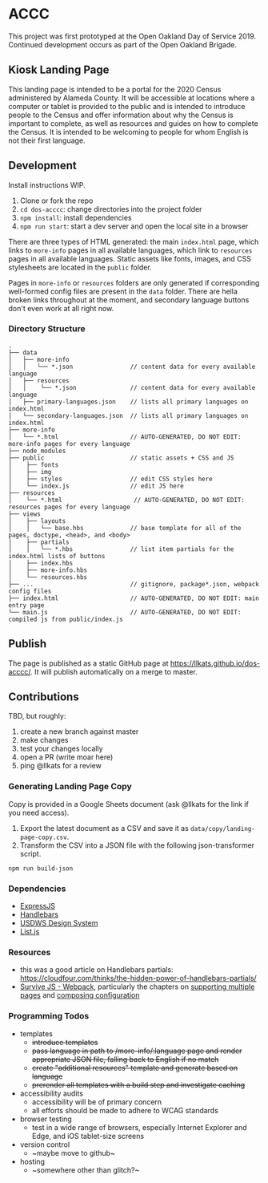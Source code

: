 ACCC
=================

This project was first prototyped at the Open Oakland Day of Service 2019. Continued development occurs as part of the Open Oakland Brigade.

Kiosk Landing Page
------------

This landing page is intended to be a portal for the 2020 Census administered by Alameda County. It will be accessible at locations where a computer or tablet is provided to the public and is intended to introduce people to the Census and offer information about why the Census is important to complete, as well as resources and guides on how to complete the Census. It is intended to be welcoming to people for whom English is not their first language.

## Development

Install instructions WIP.

1. Clone or fork the repo
1. `cd dos-acccc`: change directories into the project folder
1. `npm install`: install dependencies
1. `npm run start`: start a dev server and open the local site in a browser

There are three types of HTML generated: the main `index.html` page, which links to `more-info` pages in all available languages, which link to `resources` pages in all available languages. Static assets like fonts, images, and CSS stylesheets are located in the `public` folder.

Pages in `more-info` or `resources` folders are only generated if corresponding well-formed config files are present in the `data` folder. There are hella broken links throughout at the moment, and secondary language buttons don't even work at all right now.

### Directory Structure
```
.
├── data
│   ├── more-info
│   │   └── *.json                // content data for every available language
│   ├── resources
│   │    └── *.json               // content data for every available language
│   ├── primary-languages.json    // lists all primary languages on index.html
│   └── secondary-languages.json  // lists all primary languages on index.html
├── more-info
│   └── *.html                    // AUTO-GENERATED, DO NOT EDIT: more-info pages for every language
├── node_modules
├── public                        // static assets + CSS and JS
│    ├── fonts
│    ├── img
│    ├── styles                   // edit CSS styles here
│    └── index.js                 // edit JS here
├── resources
│    └── *.html                    // AUTO-GENERATED, DO NOT EDIT: resources pages for every language
├── views
│    ├── layouts
│    │   └── base.hbs             // base template for all of the pages, doctype, <head>, and <body>
│    ├── partials
│    │   └── *.hbs                // list item partials for the index.html lists of buttons
│    ├── index.hbs
│    ├── more-info.hbs
│    └── resources.hbs
├── ...                           // gitignore, package*.json, webpack config files
├── index.html                    // AUTO-GENERATED, DO NOT EDIT: main entry page
└── main.js                       // AUTO-GENERATED, DO NOT EDIT: compiled js from public/index.js
```

## Publish

The page is published as a static GitHub page at https://llkats.github.io/dos-acccc/. It will publish automatically on a merge to master.

## Contributions

TBD, but roughly:
1. create a new branch against master
1. make changes
1. test your changes locally
1. open a PR (write moar here)
1. ping @llkats for a review

### Generating Landing Page Copy

Copy is provided in a Google Sheets document (ask @llkats for the link if you need access).

1. Export the latest document as a CSV and save it as `data/copy/landing-page-copy.csv`.
2. Transform the CSV into a JSON file with the following json-transformer script.

```
npm run build-json
```

### Dependencies
- [ExpressJS](https://expressjs.com/)
- [Handlebars](http://handlebarsjs.com/)
- [USDWS Design System](https://designsystem.digital.gov)
- [List.js](https://listjs.com)

### Resources
- this was a good article on Handlebars partials: https://cloudfour.com/thinks/the-hidden-power-of-handlebars-partials/
- [Survive JS - Webpack](https://survivejs.com/webpack/), particularly the chapters on [supporting multiple pages](https://survivejs.com/webpack/output/multiple-pages/) and [composing configuration](https://survivejs.com/webpack/developing/composing-configuration/)

### Programming Todos
- templates
  - ~~introduce templates~~
  - ~~pass language in path to /more-info/:language page and render appropriate JSON file, falling back to English if no match~~
  - ~~create "additional resources" template and generate based on language~~
  - ~~prerender all templates with a build step and investigate caching~~
- accessibility audits
  - accessibility will be of primary concern
  - all efforts should be made to adhere to WCAG standards
- browser testing
  - test in a wide range of browsers, especially Internet Explorer and Edge, and iOS tablet-size screens
- version control
  - ~maybe move to github~
- hosting
  - ~somewhere other than glitch?~
